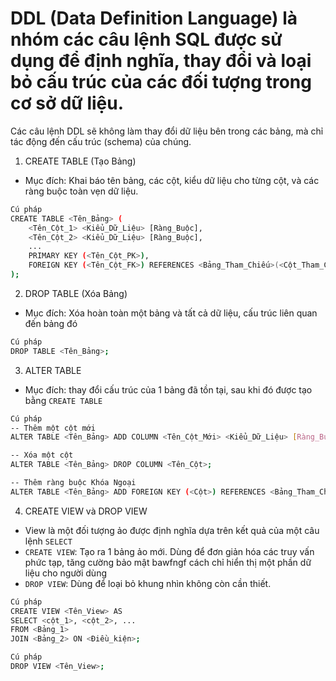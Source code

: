 # DDL (Data Definition Language) là nhóm các câu lệnh SQL được sử dụng để định nghĩa, thay đổi và loại bỏ cấu trúc của các đối tượng trong cơ sở dữ liệu.

Các câu lệnh DDL sẽ không làm thay đổi dữ liệu bên trong các bảng, mà chỉ tác động đến cấu trúc (schema) của chúng.

1. CREATE TABLE (Tạo Bảng)

- Mục đích: Khai báo tên bảng, các cột, kiểu dữ liệu cho từng cột, và các ràng buộc toàn vẹn dữ liệu.

```bash
Cú pháp
CREATE TABLE <Tên_Bảng> (
    <Tên_Cột_1> <Kiểu_Dữ_Liệu> [Ràng_Buộc],
    <Tên_Cột_2> <Kiểu_Dữ_Liệu> [Ràng_Buộc],
    ...
    PRIMARY KEY (<Tên_Cột_PK>),
    FOREIGN KEY (<Tên_Cột_FK>) REFERENCES <Bảng_Tham_Chiếu>(<Cột_Tham_Chiếu>) [ON DELETE/UPDATE hành động]
);

```

2. DROP TABLE (Xóa Bảng)

- Mục đích: Xóa hoàn toàn một bảng và tất cả dữ liệu, cấu trúc liên quan đến bảng đó

```bash
Cú pháp
DROP TABLE <Tên_Bảng>;

```

3. ALTER TABLE

- Mục đích: thay đổi cấu trúc của 1 bảng đã tồn tại, sau khi đó được tạo bằng `CREATE TABLE`

```bash
Cú pháp
-- Thêm một cột mới
ALTER TABLE <Tên_Bảng> ADD COLUMN <Tên_Cột_Mới> <Kiểu_Dữ_Liệu> [Ràng_Buộc];

-- Xóa một cột
ALTER TABLE <Tên_Bảng> DROP COLUMN <Tên_Cột>;

-- Thêm ràng buộc Khóa Ngoại
ALTER TABLE <Tên_Bảng> ADD FOREIGN KEY (<Cột>) REFERENCES <Bảng_Tham_Chiếu>(<Cột_Tham_Chiếu>);


```

4. CREATE VIEW và DROP VIEW

- View là một đối tượng ảo được định nghĩa dựa trên kết quả của một câu lệnh `SELECT`
- `CREATE VIEW`: Tạo ra 1 bảng ảo mới. Dùng để đơn giản hóa các truy vấn phức tạp, tăng cường bảo mật bawfngf cách chỉ hiển thị một phần dữ liệu cho người dùng
- `DROP VIEW`: Dùng để loại bỏ khung nhìn không còn cần thiết.

```bash
Cú pháp
CREATE VIEW <Tên_View> AS
SELECT <cột_1>, <cột_2>, ...
FROM <Bảng_1>
JOIN <Bảng_2> ON <Điều_kiện>;
```

```bash
Cú pháp
DROP VIEW <Tên_View>;
```
